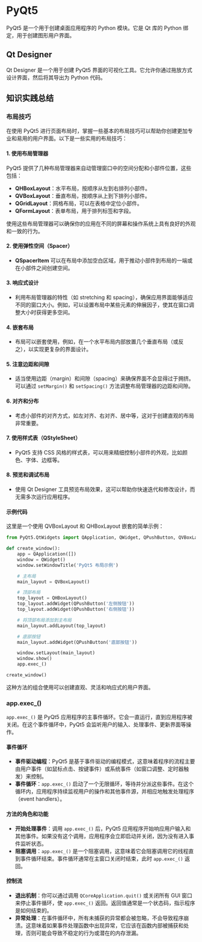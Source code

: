# PyQt5

PyQt5 是一个用于创建桌面应用程序的 Python 模块。它是 Qt 库的 Python 绑定，用于创建图形用户界面。

## Qt Designer

Qt Designer 是一个用于创建 PyQt5 界面的可视化工具。它允许你通过拖放方式设计界面，然后将其导出为 Python 代码。

## 知识实践总结

### 布局技巧

在使用 PyQt5 进行页面布局时，掌握一些基本的布局技巧可以帮助你创建更加专业和易用的用户界面。以下是一些实用的布局技巧：

#### 1. 使用布局管理器

PyQt5 提供了几种布局管理器来自动管理窗口中的空间分配和小部件位置，这些包括：

- **QHBoxLayout**：水平布局，按顺序从左到右排列小部件。
- **QVBoxLayout**：垂直布局，按顺序从上到下排列小部件。
- **QGridLayout**：网格布局，可以在表格中定位小部件。
- **QFormLayout**：表单布局，用于排列标签和字段。

使用这些布局管理器可以确保你的应用在不同的屏幕和操作系统上具有良好的外观和一致的行为。

#### 2. 使用弹性空间（Spacer）

- **QSpacerItem** 可以在布局中添加空白区域，用于推动小部件到布局的一端或在小部件之间创建空间。

#### 3. 响应式设计

- 利用布局管理器的特性（如 stretching 和 spacing），确保应用界面能够适应不同的窗口大小。例如，可以设置布局中某些元素的伸展因子，使其在窗口调整大小时获得更多空间。

#### 4. 嵌套布局

- 布局可以嵌套使用，例如，在一个水平布局内部放置几个垂直布局（或反之），以实现更复杂的界面设计。

#### 5. 注意边距和间隙

- 适当使用边距（margin）和间隙（spacing）来确保界面不会显得过于拥挤。可以通过 `setMargin()` 和 `setSpacing()` 方法调整布局管理器的边距和间隙。

#### 6. 对齐和分布

- 考虑小部件的对齐方式，如左对齐、右对齐、居中等，这对于创建直观的布局非常重要。

#### 7. 使用样式表（QStyleSheet）

- PyQt5 支持 CSS 风格的样式表，可以用来精细控制小部件的外观，比如颜色、字体、边框等。

#### 8. 预览和调试布局

- 使用 Qt Designer 工具预览布局效果，这可以帮助你快速迭代和修改设计，而无需多次运行应用程序。

#### 示例代码

这里是一个使用 QVBoxLayout 和 QHBoxLayout 嵌套的简单示例：

```python
from PyQt5.QtWidgets import QApplication, QWidget, QPushButton, QVBoxLayout, QHBoxLayout

def create_window():
    app = QApplication([])
    window = QWidget()
    window.setWindowTitle('PyQt5 布局示例')

    # 主布局
    main_layout = QVBoxLayout()

    # 顶部布局
    top_layout = QHBoxLayout()
    top_layout.addWidget(QPushButton('左侧按钮'))
    top_layout.addWidget(QPushButton('右侧按钮'))

    # 将顶部布局添加到主布局
    main_layout.addLayout(top_layout)

    # 底部按钮
    main_layout.addWidget(QPushButton('底部按钮'))

    window.setLayout(main_layout)
    window.show()
    app.exec_()

create_window()
```

这种方法的组合使用可以创建直观、灵活和响应式的用户界面。

### app.exec\_()

`app.exec_()` 是 PyQt5 应用程序的主事件循环。它会一直运行，直到应用程序被关闭。在这个事件循环中，PyQt5 会监听用户的输入、处理事件、更新界面等操作。

#### 事件循环

- **事件驱动编程**：PyQt5 是基于事件驱动的编程模式，这意味着程序的流程主要由用户事件（如鼠标点击、按键事件）或系统事件（如窗口调整、定时器触发）来控制。
- **事件循环**：`app.exec_()` 启动了一个无限循环，等待并分派这些事件。在这个循环内，应用程序持续监视用户的操作和其他事件源，并相应地触发处理程序（event handlers）。

#### 方法的角色和功能

- **开始处理事件**：调用 `app.exec_()` 后，PyQt5 应用程序开始响应用户输入和其他事件。如果没有这个调用，应用程序会立即启动并关闭，因为没有进入事件监听状态。
- **阻塞调用**：`app.exec_()` 是一个阻塞调用，这意味着它会阻塞调用它的线程直到事件循环结束。事件循环通常在主窗口关闭时结束，此时 `app.exec_()` 返回。

#### 控制流

- **退出机制**：你可以通过调用 `QCoreApplication.quit()` 或关闭所有 GUI 窗口来停止事件循环，使 `app.exec_()` 返回。返回值通常是一个状态码，指示程序是如何结束的。
- **异常处理**：在事件循环中，所有未捕获的异常都会被忽略，不会导致程序崩溃。这意味着如果事件处理函数中出现异常，它应该在函数内部被捕获和处理，否则可能会导致不稳定的行为或潜在的内存泄漏。
